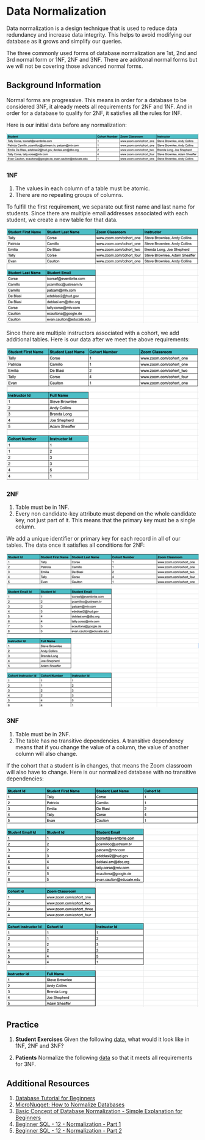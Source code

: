 # Data Normalization

Data normalization is a design technique that is used to reduce data redundancy and increase data integrity. This helps to avoid modifying our database as it grows and simplify our queries. 

The three commonly used forms of database normalization are 1st, 2nd and 3rd normal form or 1NF, 2NF and 3NF. There are additonal normal forms but we will not be covering those advanced normal forms.

## Background Information
Normal forms are progressive. This means in order for a database to be considered 3NF, it already meets all requirements for 2NF and 1NF. And in order for a database to qualify for 2NF, it satisfies all the rules for INF.

Here is our initial data before any normalization:

<img src="../images/sql_normalization_initial.png" />


### 1NF

1. The values in each column of a table must be atomic.
1. There are no repeating groups of columns.

To fulfill the first requirement, we separate out first name and last name for students. Since there are multiple email addresses associated with each student, we create a new table for that data.

![1nf](../images/sql_normalization_1nf_step1.png)


Since there are multiple instructors associated with a cohort, we add additional tables. Here is our data after we meet the above requirements:

![1nf](../images/sql_normalization_1nf_step2.png)


### 2NF

1. Table must be in 1NF.
1. Every non candidate-key attribute must depend on the whole candidate key, not just part of it. This means that the primary key must be a single column.

We add a unique identifier or primary key for each record in all of our tables. The data once it satisfies all conditions for 2NF:

![2nf](../images/sql_normalization_2nf.png)

### 3NF

1. Table must be in 2NF.
1. The table has no transitive dependencies. A transitive dependency means that if you change the value of a column, the value of another column will also change.

If the cohort that a student is in changes, that means the Zoom classroom will also have to change. Here is our normalized database with no transitive dependencies:

![3nf](../images/sql_normalization_3nf.png)

## Practice
1. **Student Exercises**  Given the following [data](../data/normalization_practice/student_exercises.csv), what would it look like in 1NF, 2NF and 3NF?

2. **Patients**  Normalize the following [data](../data/normalization_practice/patients.csv) so that it meets all requirements for 3NF.

## Additional Resources

1. [Database Tutorial for Beginners](https://www.youtube.com/watch?v=wR0jg0eQsZA)
1. [MicroNugget: How to Normalize Databases](https://www.youtube.com/watch?v=upS2HlUj1gI)
1. [Basic Concept of Database Normalization - Simple Explanation for Beginners](https://www.youtube.com/watch?v=xoTyrdT9SZI)
1. [Beginner SQL - 12 - Normalization - Part 1](https://www.youtube.com/watch?v=0AwcMKR8ijk)
1. [Beginner SQL - 12 - Normalization - Part 2](https://www.youtube.com/watch?v=28kPmHtiWdM)